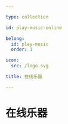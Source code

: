 ```yaml
---

type: collection

id: play-music-online

belong:
  id: play-music
  order: 1

icon:
  src: /logo.svg

title: 在线乐器

---
```


# 在线乐器

<ShowBreadcrumb />

<ShowResources />
